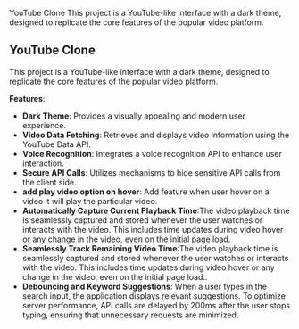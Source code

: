 YouTube Clone
This project is a YouTube-like interface with a dark theme, designed to replicate the core features of the popular video platform.

## YouTube Clone

This project is a YouTube-like interface with a dark theme, designed to replicate the core features of the popular video platform.

**Features**:

-   **Dark Theme**: Provides a visually appealing and modern user experience.
-   **Video Data Fetching**: Retrieves and displays video information using the YouTube Data API.
-   **Voice Recognition**: Integrates a voice recognition API to enhance user interaction.
-   **Secure API Calls**: Utilizes mechanisms to hide sensitive API calls from the client side.
-   **add play video option on hover**: Add feature when user hover on a video it will play the particular video.
-   **Automatically Capture Current Playback Time**:The video playback time is seamlessly captured and stored whenever the user watches or interacts with the video. This includes time updates during video hover or any change in the video, even on the initial page load.
-   **Seamlessly Track Remaining Video Time**:The video playback time is seamlessly captured and stored whenever the user watches or interacts with the video. This includes time updates during video hover or any change in the video, even on the initial page load..
-   **Debouncing and Keyword Suggestions**: When a user types in the search input, the application displays relevant suggestions. To optimize server performance, API calls are delayed by 200ms after the user stops typing, ensuring that unnecessary requests are minimized.

